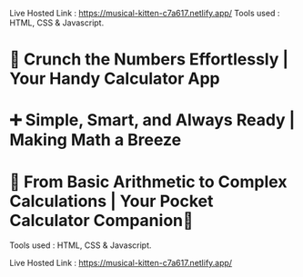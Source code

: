 Live Hosted Link : https://musical-kitten-c7a617.netlify.app/
Tools used : HTML, CSS & Javascript.
# 🧮 Crunch the Numbers Effortlessly | Your Handy Calculator App
# ➕ Simple, Smart, and Always Ready | Making Math a Breeze
# 🔢 From Basic Arithmetic to Complex Calculations | Your Pocket Calculator Companion🌟
                    

Tools used : HTML, CSS & Javascript.

Live Hosted Link : https://musical-kitten-c7a617.netlify.app/
